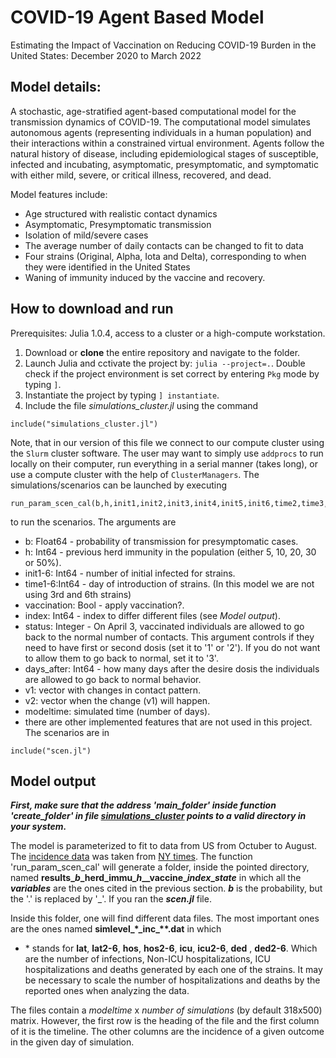 # COVID-19 Agent Based Model
Estimating the Impact of Vaccination on Reducing COVID-19 Burden in the United States: December 2020 to March 2022

## Model details:
A stochastic, age-stratified agent-based computational model for the transmission dynamics of COVID-19. The computational model simulates autonomous agents (representing individuals in a human population) and their interactions within a constrained virtual environment. Agents follow the natural history of disease, including epidemiological stages of susceptible, infected and incubating, asymptomatic, presymptomatic, and symptomatic with either mild, severe, or critical illness, recovered, and dead.

Model features include:

- Age structured with realistic contact dynamics
- Asymptomatic, Presymptomatic transmission
- Isolation of mild/severe cases
- The average number of daily contacts can be changed to fit to data
- Four strains (Original, Alpha, Iota and Delta), corresponding to when they were identified in the United States
- Waning of immunity induced by the vaccine and recovery.

## How to download and run

Prerequisites: Julia 1.0.4, access to a cluster or a high-compute workstation. 

1) Download or **clone** the entire repository and navigate to the folder.
2) Launch Julia and cctivate the project by: `julia --project=.`. Double check if the project environment is set correct by entering `Pkg` mode by typing `]`. 
3) Instantiate the project by typing `] instantiate`.
4) Include the file *simulations_cluster.jl* using the command
```
include("simulations_cluster.jl")
```
Note, that in our version of this file we connect to our compute cluster using the `Slurm` cluster software. The user may want to simply use `addprocs` to run locally on their computer, run everything in a serial manner (takes long), or use a compute cluster with the help of `ClusterManagers`. The simulations/scenarios can be launched by executing 

```
run_param_scen_cal(b,h,init1,init2,init3,init4,init5,init6,time2,time3,time4,time5,time6,vaccination,r,index,status,days_after,v1,v2,modeltime,vaccination)
```

to run the scenarios. The arguments are

- b: Float64 \- probability of transmission for presymptomatic cases.
- h: Int64 \- previous herd immunity in the population (either 5, 10, 20, 30 or 50%).
- init1-6: Int64 \- number of initial infected for strains.
- time1-6:Int64 \- day of introduction of strains. (In this model we are not using 3rd and 6th strains)
- vaccination: Bool \- apply vaccination?.
- index: Int64 \- index to differ different files (see *Model output*).
- status: Integer \- On April 3, vaccinated individuals are allowed to go back to the normal number of contacts. This argument controls if they need to have first or second dosis (set it to '1' or '2'). If you do not want to allow them to go back to normal, set it to '3'.
- days_after: Int64 \- how many days after the desire dosis the individuals are allowed to go back to normal behavior.
- v1: vector with changes in contact pattern.
- v2: vector when the change (v1) will happen.
- modeltime: simulated time (number of days).
- there are other implemented features that are not used in this project.
The scenarios are in

```
include("scen.jl")
```

## Model output

***First, make sure that the address 'main_folder' inside function 'create_folder' in file [simulations_cluster](simulations_cluster.jl) points to a valid directory in your system.*** 

The model is parameterized to fit to data from US from Octuber to August. The [incidence data](data_us.csv) was taken from [NY times](https://raw.githubusercontent.com/nytimes/covid-19-data/master/us-counties.csv). The function 'run_param_scen_cal' will generate a folder, inside the pointed directory, named **results\__b_\_herd\_immu\__h_\__vaccine\__index_\__state_** in which all the ***variables*** are the ones cited in the previous section. ***b*** is the probability, but the '.' is replaced by '\_'. If you ran the ***scen.jl*** file.

Inside this folder, one will find different data files. The most important ones are the ones named
**simlevel_\*\_inc\_\*\*.dat** in which

- \* stands for **lat**, **lat2-6**, **hos**, **hos2-6**, **icu**, **icu2-6**, **ded** , **ded2-6**. Which are the number of infections, Non-ICU hospitalizations, ICU hospitalizations and deaths generated by each one of the strains. It may be necessary to scale the number of hospitalizations and deaths by the reported ones when analyzing the data.


The files contain a *modeltime* x *number of simulations* (by default 318x500) matrix. However, the first row is the heading of the file and the first column of it is the timeline. The other columns are the incidence of a given outcome in the given day of simulation.
